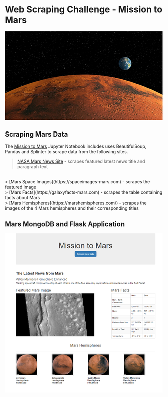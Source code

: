 # Web Scraping Challenge - Mission to Mars

![Mars](images/mars.jpg)

## Scraping Mars Data
The [Mission to Mars](Mission_to_Mars\mission_to_mars.ipynb) Jupyter Notebook includes uses BeautifulSoup, Pandas and Splinter to scrape data from the following sites.

> [NASA Mars News Site](https://redplanetscience.com/) - scrapes featured latest news title and paragraph text
<br/>
> [Mars Space Images](https://spaceimages-mars.com) - scrapes the featured image
<br/>
> [Mars Facts](https://galaxyfacts-mars.com) - scrapes the table containing facts about Mars
<br/>
> [Mars Hemispheres](https://marshemispheres.com/) - scrapes the images of the 4 Mars hemispheres and their corresponding titles

## Mars MongoDB and Flask Application


![Mission to Mars Application](images/Mission_to_Mars_fullscreen.PNG)
